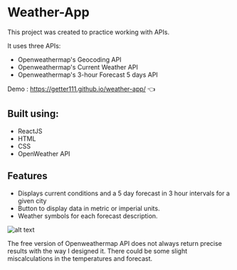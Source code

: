 # Weather-App  

This project was created to practice working with APIs.  

It uses three APIs:  
* Openweathermap's Geocoding API  
* Openweathermap's Current Weather API  
* Openweathermap's 3-hour Forecast 5 days API

Demo : https://getter111.github.io/weather-app/ :point_left:  

## Built using:  

* ReactJS  
* HTML  
* CSS  
* OpenWeather API  

## Features

* Displays current conditions and a 5 day forecast in 3 hour intervals for a given city  
* Button to display data in metric or imperial units.  
* Weather symbols for each forecast description.    

![alt text](https://openweathermap.org/themes/openweathermap/assets/img/logo_white_cropped.png)


The free version of Openweathermap API does not always return precise results with the way I designed it. There could be some slight miscalculations in the temperatures and forecast.
